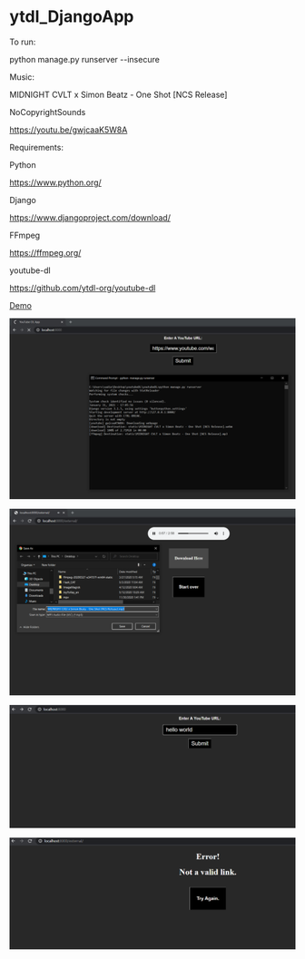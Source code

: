 # ytdl_DjangoApp

To run:

python manage.py runserver --insecure

Music:

MIDNIGHT CVLT x Simon Beatz - One Shot [NCS Release]

NoCopyrightSounds

https://youtu.be/gwjcaaK5W8A

Requirements:

Python

https://www.python.org/

Django

https://www.djangoproject.com/download/

FFmpeg

https://ffmpeg.org/

youtube-dl

https://github.com/ytdl-org/youtube-dl

[Demo](https://i.imgur.com/3A2JZ0P.mp4)

![photo_1](https://github.com/ahanna334/ytdl_Django_App/blob/master/localhost_1.png)

![photo_2](https://github.com/ahanna334/ytdl_Django_App/blob/master/localhost2.png)

![photo_3](https://github.com/ahanna334/ytdl_Django_App/blob/master/localhost3.png)

![photo_4](https://github.com/ahanna334/ytdl_Django_App/blob/master/localhost4.png)
